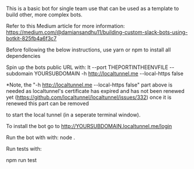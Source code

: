 This is a basic bot for single team use that can be used as a template to build other, more complex bots.

Refer to this Medium article for more information: https://medium.com/@damiansandhu11/building-custom-slack-bots-using-botkit-825fb4a6f3c7

Before following the below instructions, use yarn or npm to install all dependencies

Spin up the bots public URL with:
lt --port THEPORTINTHEENVFILE --subdomain YOURSUBDOMAIN -h http://localtunnel.me --local-https false

*Note, the "-h http://localtunnel.me --local-https false" part above is needed as localtunnel's certificate has expired and has not been renewed yet (https://github.com/localtunnel/localtunnel/issues/332) once it is renewed this part can be removed

to start the local tunnel (in a seperate terminal window).

To install the bot go to http://YOURSUBDOMAIN.localtunnel.me/login

Run the bot with with:
    node .

Run tests with:

npm run test
